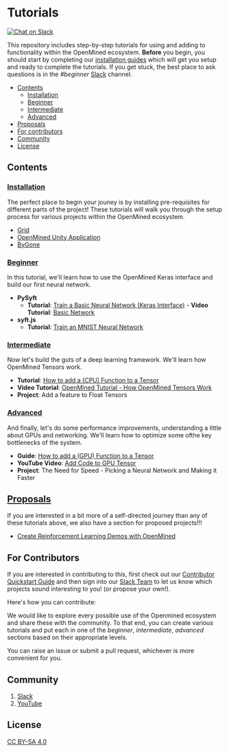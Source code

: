 # Tutorials
[![Chat on Slack](https://img.shields.io/badge/chat-on%20slack-7A5979.svg)](https://openmined.slack.com/messages/beginner)

This repository includes step-by-step tutorials for using and adding to functionality within the OpenMined ecosystem. **Before** you begin, you should start by completing our [installation guides](https://github.com/OpenMined/tutorials/tree/master/installation) which will get you setup and ready to complete the tutorials. If you get stuck, the best place to ask questions is in the *#beginner* [Slack](https://openmined.slack.com/) channel.

<!-- TOC depthFrom:2 -->

- [Contents](#contents)
    - [Installation](#Installation)
    - [Beginner](#Beginner)
    - [Intermediate](#Intermediate)
    - [Advanced](#Advanced)
- [Proposals](#Proposals)
- [For contributors](#For-Contributors)
- [Community](#Community)
- [License](#License)


## Contents

### [Installation](https://github.com/OpenMined/tutorials/tree/master/installation)

The perfect place to begin your jouney is by installing pre-requisites for different parts of the project! These tutorials will walk you through the setup process for various projects within the OpenMined ecosystem.

- [Grid](https://github.com/OpenMined/tutorials/tree/master/installation/grid)
- [OpenMined Unity Application](https://github.com/OpenMined/tutorials/tree/master/installation/OpenMined)
- [ByGone](https://github.com/OpenMined/tutorials/tree/master/installation/Bygone)

### [Beginner](https://github.com/OpenMined/tutorials/tree/master/beginner)
In this tutorial, we'll learn how to use the OpenMined Keras interface and build our first neural network.

- **PySyft**
    - **Tutorial**: [Train a Basic Neural Network (Keras Interface)](https://github.com/OpenMined/tutorials/blob/master/beginner/Keras%20Neural%20Net.ipynb) - **Video Tutorial**: [Basic Network](https://youtu.be/Zq4onPm-h2I)
- **syft.js**
    - **Tutorial**: [Train an MNIST Neural Network](https://github.com/OpenMined/tutorials/tree/master/beginner/Syft.js/getting-started-mnist-model)

### [Intermediate]()
Now let's build the guts of a deep learning framework. We'll learn how OpenMined Tensors work.

- **Tutorial**: [How to add a (CPU) Function to a Tensor](https://github.com/OpenMined/tutorials/blob/master/intermediate/adding-a-new-tensor.markdown)
- **Video Tutorial**: [OpenMined Tutorial - How OpenMined Tensors Work](https://youtu.be/up0BcCN0aDs)
- **Project**: Add a feature to Float Tensors

### [Advanced]()
And finally, let's do some performance improvements, understanding a little about GPUs and networking. We'll learn how to optimize some ofthe key bottlenecks of the system.

- **Guide**: [How to add a (GPU) Function to a Tensor](https://github.com/OpenMined/tutorials/blob/master/advanced/gpu_functionality.markdown)
- **YouTube Video**: [Add Code to GPU Tensor](https://youtu.be/g9UaQktlp5A)
- **Project**: The Need for Speed - Picking a Neural Network and Making it Faster

## [Proposals](https://github.com/OpenMined/tutorials/tree/master/proposals)

If you are interested in a bit more of a self-directed journey than any of these tutorials above, we also have a section for proposed projects!!! 

- [Create Reinforcement Learning Demos with OpenMined](https://github.com/OpenMined/tutorials/blob/master/proposals/create-reinforcement-learning-demos.markdown)

## For Contributors

If you are interested in contributing to this, first check out our [Contributor Quickstart Guide](https://github.com/OpenMined/Docs/blob/master/contributing/quickstart.md) and then sign into our [Slack Team](https://openmined.slack.com/) to let us know which projects sound interesting to you! (or propose your own!).

Here's how you can contribute:

We would like to explore every possible use of the Openmined ecosystem and share these with the community. To that end, you can create various tutorials and put each in one of the _beginner_, _intermediate_, _advanced_  sections based on their appropriate levels.

You can raise an issue or submit a pull request, whichever is more convenient for you.

## Community

1. [Slack](https://openmined.slack.com/)
2. [YouTube](https://www.youtube.com/channel/UCzoUqDE_OzYo6lGXtsEbOxQ)

## License

[CC BY-SA 4.0](https://creativecommons.org/licenses/by-sa/4.0/)
